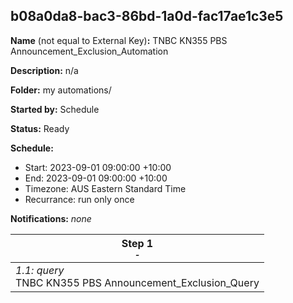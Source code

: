 ## b08a0da8-bac3-86bd-1a0d-fac17ae1c3e5

**Name** (not equal to External Key)**:** TNBC KN355 PBS Announcement_Exclusion_Automation

**Description:** n/a

**Folder:** my automations/

**Started by:** Schedule

**Status:** Ready

**Schedule:**

* Start: 2023-09-01 09:00:00 +10:00
* End: 2023-09-01 09:00:00 +10:00
* Timezone: AUS Eastern Standard Time
* Recurrance: run only once

**Notifications:** _none_


| Step 1<br>_<small>-</small>_ |
| --- |
| _1.1: query_<br>TNBC KN355 PBS Announcement_Exclusion_Query |
